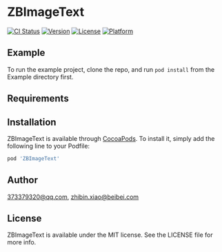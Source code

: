 # ZBImageText

[![CI Status](https://img.shields.io/travis/373379320@qq.com/ZBImageText.svg?style=flat)](https://travis-ci.org/373379320@qq.com/ZBImageText)
[![Version](https://img.shields.io/cocoapods/v/ZBImageText.svg?style=flat)](https://cocoapods.org/pods/ZBImageText)
[![License](https://img.shields.io/cocoapods/l/ZBImageText.svg?style=flat)](https://cocoapods.org/pods/ZBImageText)
[![Platform](https://img.shields.io/cocoapods/p/ZBImageText.svg?style=flat)](https://cocoapods.org/pods/ZBImageText)

## Example

To run the example project, clone the repo, and run `pod install` from the Example directory first.

## Requirements

## Installation

ZBImageText is available through [CocoaPods](https://cocoapods.org). To install
it, simply add the following line to your Podfile:

```ruby
pod 'ZBImageText'
```

## Author

373379320@qq.com, zhibin.xiao@beibei.com

## License

ZBImageText is available under the MIT license. See the LICENSE file for more info.

